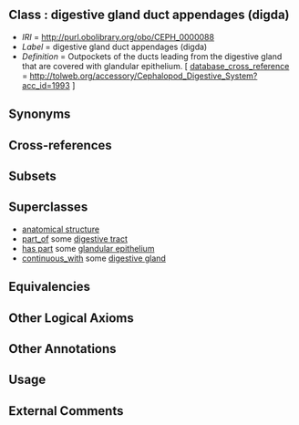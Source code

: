 
## Class : digestive gland duct appendages (digda)

 * *IRI* = http://purl.obolibrary.org/obo/CEPH_0000088
 * *Label* = digestive gland duct appendages (digda)
 * *Definition* = Outpockets of the ducts leading from the digestive gland that are covered with glandular epithelium. [ [database_cross_reference](../../ef/oboInOwl#hasDbXref.md) = http://tolweb.org/accessory/Cephalopod_Digestive_System?acc_id=1993 ]

## Synonyms


## Cross-references


## Subsets


## Superclasses

 * [anatomical structure](../../UBERON/61/UBERON_0000061.md)
 * [part_of](../../BFO/50/BFO_0000050.md) some [digestive tract](../../UBERON/55/UBERON_0001555.md)
 * [has part](../../BFO/51/BFO_0000051.md) some [glandular epithelium](../../UBERON/99/UBERON_0006799.md)
 * [continuous_with](../../ceph#continuous/th/ceph#continuous_with.md) some [digestive gland](../../CEPH/87/CEPH_0000087.md)

## Equivalencies


## Other Logical Axioms


## Other Annotations


## Usage


## External Comments

